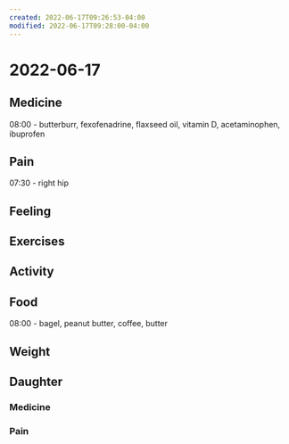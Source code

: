 ```yaml
---
created: 2022-06-17T09:26:53-04:00
modified: 2022-06-17T09:28:00-04:00
---
```


# 2022-06-17

## Medicine

08:00 - butterburr, fexofenadrine, flaxseed oil, vitamin D, acetaminophen, ibuprofen 


## Pain

07:30 - right hip


## Feeling


## Exercises


## Activity


## Food

08:00 - bagel, peanut butter, coffee, butter 


## Weight

## Daughter

### Medicine


### Pain
